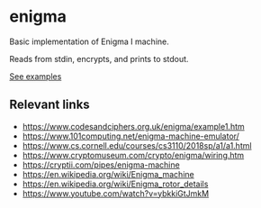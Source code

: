 # enigma

Basic implementation of Enigma I machine.

Reads from stdin, encrypts, and prints to stdout.

[See examples](./examples/)

## Relevant links

* https://www.codesandciphers.org.uk/enigma/example1.htm
* https://www.101computing.net/enigma-machine-emulator/
* https://www.cs.cornell.edu/courses/cs3110/2018sp/a1/a1.html
* https://www.cryptomuseum.com/crypto/enigma/wiring.htm
* https://cryptii.com/pipes/enigma-machine
* https://en.wikipedia.org/wiki/Enigma_machine
* https://en.wikipedia.org/wiki/Enigma_rotor_details
* https://www.youtube.com/watch?v=ybkkiGtJmkM
